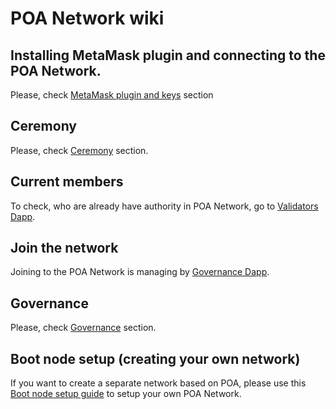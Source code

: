 # POA Network wiki

## Installing MetaMask plugin and connecting to the POA Network.

Please, check [MetaMask plugin and keys](./MetaMask-connect.md) section

## Ceremony

Please, check [Ceremony](./ceremony.md) section.

## Current members

To check, who are already have authority in POA Network, go to [Validators Dapp](https://poanetwork.github.io/poa-dapps-validators/).

## Join the network

Joining to the POA Network is managing by [Governance Dapp](https://poanetwork.github.io/poa-dapps-voting/).

## Governance

Please, check [Governance](./governance.md) section.

## Boot node setup (creating your own network)

If you want to create a separate network based on POA, please use this [Boot node setup guide](./bootnode-setup-new.md) to setup your own POA Network.
